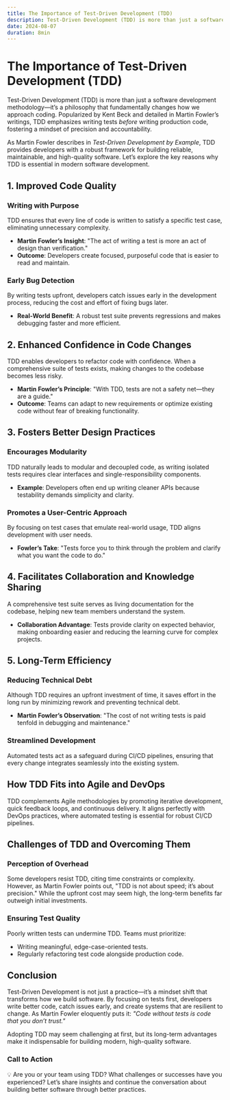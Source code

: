 ```yaml
---
title: The Importance of Test-Driven Development (TDD)
description: Test-Driven Development (TDD) is more than just a software development methodology—it’s a philosophy that fundamentally changes how we approach coding. Popularized by Kent Beck and detailed in Martin Fowler’s writings, We're gonna do a deeper dive in this post...
date: 2024-08-07
duration: 8min
---
```


<!-- @layout-blog-post -->

# The Importance of Test-Driven Development (TDD)

Test-Driven Development (TDD) is more than just a software development methodology—it’s a philosophy that fundamentally changes how we approach coding. Popularized by Kent Beck and detailed in Martin Fowler’s writings, TDD emphasizes writing tests *before* writing production code, fostering a mindset of precision and accountability.

As Martin Fowler describes in *Test-Driven Development by Example*, TDD provides developers with a robust framework for building reliable, maintainable, and high-quality software. Let’s explore the key reasons why TDD is essential in modern software development.

## 1. **Improved Code Quality**

### Writing with Purpose
TDD ensures that every line of code is written to satisfy a specific test case, eliminating unnecessary complexity.

- **Martin Fowler’s Insight**: "The act of writing a test is more an act of design than verification."
- **Outcome**: Developers create focused, purposeful code that is easier to read and maintain.

### Early Bug Detection
By writing tests upfront, developers catch issues early in the development process, reducing the cost and effort of fixing bugs later.

- **Real-World Benefit**: A robust test suite prevents regressions and makes debugging faster and more efficient.

## 2. **Enhanced Confidence in Code Changes**

TDD enables developers to refactor code with confidence. When a comprehensive suite of tests exists, making changes to the codebase becomes less risky.

- **Martin Fowler’s Principle**: "With TDD, tests are not a safety net—they are a guide."
- **Outcome**: Teams can adapt to new requirements or optimize existing code without fear of breaking functionality.

## 3. **Fosters Better Design Practices**

### Encourages Modularity
TDD naturally leads to modular and decoupled code, as writing isolated tests requires clear interfaces and single-responsibility components.

- **Example**: Developers often end up writing cleaner APIs because testability demands simplicity and clarity.

### Promotes a User-Centric Approach
By focusing on test cases that emulate real-world usage, TDD aligns development with user needs.

- **Fowler’s Take**: "Tests force you to think through the problem and clarify what you want the code to do."

## 4. **Facilitates Collaboration and Knowledge Sharing**

A comprehensive test suite serves as living documentation for the codebase, helping new team members understand the system.

- **Collaboration Advantage**: Tests provide clarity on expected behavior, making onboarding easier and reducing the learning curve for complex projects.

## 5. **Long-Term Efficiency**

### Reducing Technical Debt
Although TDD requires an upfront investment of time, it saves effort in the long run by minimizing rework and preventing technical debt.

- **Martin Fowler’s Observation**: "The cost of not writing tests is paid tenfold in debugging and maintenance."

### Streamlined Development
Automated tests act as a safeguard during CI/CD pipelines, ensuring that every change integrates seamlessly into the existing system.

## How TDD Fits into Agile and DevOps

TDD complements Agile methodologies by promoting iterative development, quick feedback loops, and continuous delivery. It aligns perfectly with DevOps practices, where automated testing is essential for robust CI/CD pipelines.

## Challenges of TDD and Overcoming Them

### Perception of Overhead
Some developers resist TDD, citing time constraints or complexity. However, as Martin Fowler points out, "TDD is not about speed; it’s about precision." While the upfront cost may seem high, the long-term benefits far outweigh initial investments.

### Ensuring Test Quality
Poorly written tests can undermine TDD. Teams must prioritize:
- Writing meaningful, edge-case-oriented tests.
- Regularly refactoring test code alongside production code.

## Conclusion

Test-Driven Development is not just a practice—it’s a mindset shift that transforms how we build software. By focusing on tests first, developers write better code, catch issues early, and create systems that are resilient to change. As Martin Fowler eloquently puts it: *"Code without tests is code that you don’t trust."*

Adopting TDD may seem challenging at first, but its long-term advantages make it indispensable for building modern, high-quality software.

### Call to Action
💡 Are you or your team using TDD? What challenges or successes have you experienced? Let’s share insights and continue the conversation about building better software through better practices.
